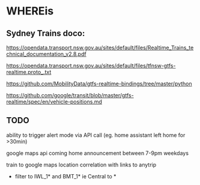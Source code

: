 # WHEREis

## Sydney Trains doco:
https://opendata.transport.nsw.gov.au/sites/default/files/Realtime_Trains_technical_documentation_v2.8.pdf

https://opendata.transport.nsw.gov.au/sites/default/files/tfnsw-gtfs-realtime.proto_.txt

https://github.com/MobilityData/gtfs-realtime-bindings/tree/master/python

https://github.com/google/transit/blob/master/gtfs-realtime/spec/en/vehicle-positions.md

## TODO
ability to trigger alert mode via API call (eg. home assistant left home for >30min)

google maps api coming home announcement between 7-9pm weekdays

train to google maps location correlation with links to anytrip 
- filter to IWL_1* and BMT_1* ie Central to *
